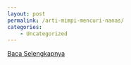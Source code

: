 ```yaml
---
layout: post
permalink: /arti-mimpi-mencuri-nanas/
categories:
    - Uncategorized
---
```


[Baca Selengkapnya](/09)